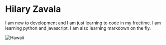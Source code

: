# Hilary Zavala

I am new to development and I am just learning to code in my freetime. I am learning python and javascript. I am also learning markdown on the fly.

![Hawaii](00100dPORTRAIT_00100_BURST20180331172433797_COVER.jpg "Hawaii")
